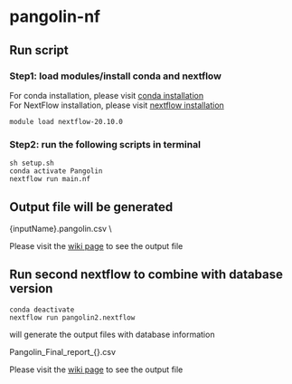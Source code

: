 # pangolin-nf


## Run script
### Step1: load modules/install conda and nextflow 

For conda installation, please visit [conda installation](https://conda.io/projects/conda/en/latest/user-guide/install/index.html) \
For NextFlow installation, please visit [nextflow installation](https://www.nextflow.io/docs/latest/getstarted.html)

```
module load nextflow-20.10.0
```

### Step2: run the following scripts in terminal 
```
sh setup.sh
conda activate Pangolin
nextflow run main.nf
```

## Output file will be generated
{inputName}.pangolin.csv \

Please visit the [wiki page](https://github.com/Clinical-Genomics-Linkoping/pangolin-nf/wiki) to see the output file


## Run second nextflow to combine with database version
```
conda deactivate
nextflow run pangolin2.nextflow
```  

will generate the output files with database information

Pangolin_Final_report_{}.csv

Please visit the [wiki page](https://github.com/Clinical-Genomics-Linkoping/pangolin-nf/wiki) to see the output file
